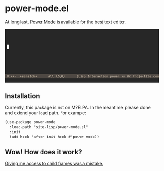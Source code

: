 # power-mode.el

At long last, [Power Mode](https://github.com/codeinthedark/awesome-power-mode)
is available for the best text editor.

![](screencast.gif)

## Installation

Currently, this package is not on M?ELPA. In the meantime, please clone and
extend your load path. For example:

```elisp
(use-package power-mode
  :load-path "site-lisp/power-mode.el"
  :init
  (add-hook 'after-init-hook #'power-mode))
```

## Wow! How does it work?

[Giving me access to child frames was a
mistake.](https://www.youtube.com/watch?v=qPHMSBmdpCs)
